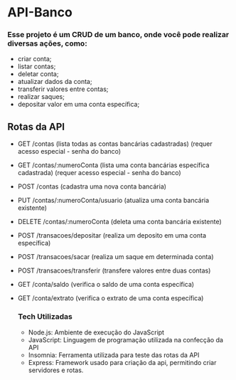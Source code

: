 # API-Banco

### Esse projeto é um CRUD de um banco, onde você pode realizar diversas ações, como: 

- criar conta;
- listar contas;
- deletar conta;
- atualizar dados da conta;
- transferir valores entre contas;
- realizar saques;
- depositar valor em uma conta específica;


## Rotas da API 

- GET /contas (lista todas as contas bancárias cadastradas) (requer acesso especial - senha do banco)
- GET /contas/:numeroConta (lista uma conta bancárias específica cadastrada) (requer acesso especial - senha do banco)
- POST /contas (cadastra uma nova conta bancária)
- PUT /contas/:numeroConta/usuario (atualiza uma conta bancária existente)
- DELETE /contas/:numeroConta (deleta uma conta bancária existente)
- POST /transacoes/depositar (realiza um deposito em uma conta específica)
- POST /transacoes/sacar (realiza um saque em determinada conta)
- POST /transacoes/transferir (transfere valores entre duas contas)
- GET /conta/saldo (verifica o saldo de uma conta específica)
- GET /conta/extrato (verifica o extrato de uma conta específica)



  ### Tech Utilizadas
  - Node.js: Ambiente de execução do JavaScript
  - JavaScript: Linguagem de programação utilizada na confecção da API
  - Insomnia: Ferramenta utilizada para teste das rotas da API
  - Express: Framework usado para criação da api, permitindo criar servidores e rotas.
  
  
